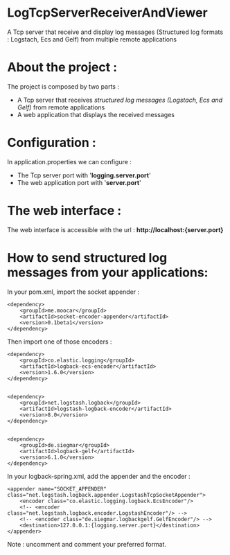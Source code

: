 # LogTcpServerReceiverAndViewer
A Tcp server that receive and display log messages (Structured log formats : Logstach, Ecs and Gelf) from multiple remote applications 

# About the project :
The project is composed by two parts :
- A Tcp server that receives *structured log messages (Logstach, Ecs and Gelf)* from remote applications
- A web application that displays the received messages

# Configuration :
In application.properties we can configure :
- The Tcp server port with '**logging.server.port**'
- The web application port with '**server.port**'

# The web interface :
The web interface is accessible with the url :  **http://localhost:{server.port}**

# How to send structured log messages from your applications:
In your pom.xml, import the socket appender :

    <dependency>
        <groupId>me.moocar</groupId>
        <artifactId>socket-encoder-appender</artifactId>
        <version>0.1beta1</version>
    </dependency>


Then import one of those encoders :

    <dependency>    
	    <groupId>co.elastic.logging</groupId>    
	    <artifactId>logback-ecs-encoder</artifactId>    
	    <version>1.6.0</version>    
    </dependency>   
      
    
    <dependency>    
	    <groupId>net.logstash.logback</groupId>    
	    <artifactId>logstash-logback-encoder</artifactId>    
	    <version>8.0</version>    
    </dependency>
          
    
    <dependency>    
	    <groupId>de.siegmar</groupId>    
	    <artifactId>logback-gelf</artifactId>    
	    <version>6.1.0</version>    
    </dependency>


In your logback-spring.xml, add the appender and the encoder :

    <appender name="SOCKET_APPENDER" class="net.logstash.logback.appender.LogstashTcpSocketAppender">
    	<encoder class="co.elastic.logging.logback.EcsEncoder"/>
    	<!-- <encoder class="net.logstash.logback.encoder.LogstashEncoder"/> -->
    	<!-- <encoder class="de.siegmar.logbackgelf.GelfEncoder"/> -->
    	<destination>127.0.0.1:{logging.server.port}</destination>
    </appender> 

Note : uncomment and comment your preferred format.


  
